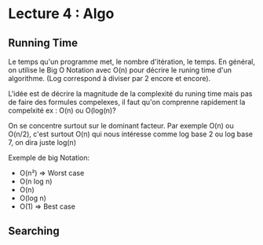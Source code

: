 # Lecture 4 : Algo


## Running Time

Le temps qu'un programme met, le nombre d'itération, le temps. En général, on utilise le Big O Notation avec O(n) pour décrire le runing time d'un algorithme. (Log correspond à diviser par 2 encore et encore).

L'idée est de décrire la magnitude de la complexité du runing time mais pas de faire des formules compelexes, il faut qu'on comprenne rapidement la compelxité ex :
O(n) ou O(log(n)?

On se concentre surtout sur le dominant facteur. Par exemple O(n) ou O(n/2), c'est surtout O(n) qui nous intéresse comme log base 2 ou log base 7, on dira juste log(n)

Exemple de big Notation:

* O(n²) => Worst case
* O(n log n)
* O(n)
* O(log n)
* O(1) => Best case

## Searching


